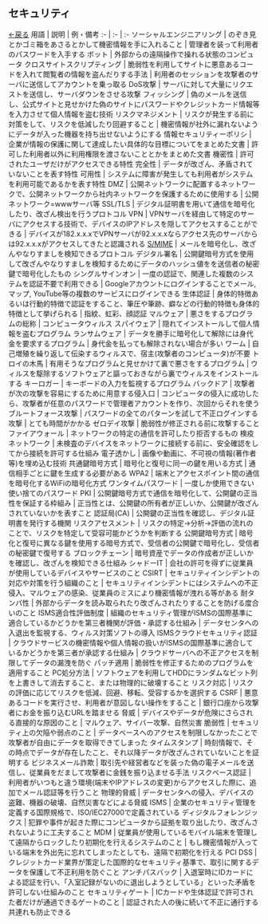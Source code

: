 ## セキュリティ
[←戻る](README.md)
用語 | 説明 | 例・備考
:- | :- | :-
ソーシャルエンジニアリング | のぞき見とかゴミ箱をあさるとかして機密情報を手に入れること | 管理者を装って利用者のパスワードを入手する
ボット | 外部からの遠隔操作で操れる状態のコンピュータ
クロスサイトスクリプティング | 脆弱性を利用してサイトに悪意あるコードを入れて閲覧者の情報を盗んだりする手法 | 利用者のセッションを攻撃者のサーバに送信してアカウントを乗っ取る
DoS攻撃 | サーバに対して大量にリクエストを送信し、サーバダウンをさせる攻撃
フィッシング | 偽のメールを送信し、公式サイトと見せかけた偽のサイトにパスワードやクレジットカード情報等を入力させて個人情報を盗む技術
リスクマネジメント | リスクが発生する前に対策をして、リスクを低減したり回避すること | 機密情報が社外に漏れないようにデータが入った機器を持ち出せないようにする
情報セキュリティーポリシ | 企業が情報の保護に関して達成したい具体的な目標についてをまとめた文書 | 許可した利用者以外に利用権限を渡さないこととかをまとめた文書
機密性 | 許可されたユーザだけがアクセスできる特性
完全性 | データが改ざん、矛盾されていないことを表す特性
可用性 | システムに障害が発生しても利用者がシステムを利用可能であるかを表す特性
DMZ | 公開ネットワークに配置するネットワークで、公開ネットワークから社内ネットワークを保護するために使用する | 公開ネットワーク=wwwサーバ等
SSL/TLS | デジタル証明書を用いて通信を暗号化したり、改ざん検出を行うプロトコル
VPN | VPNサーバを経由して特定のサーバにアクセスする技術で、デバイスのIPアドレスを隠してアクセスすることができる | デバイスが182.x.x.xでVPNサーバが92.x.x.xならアクセス先のサーバからは92.x.x.xがアクセスしてきたと認識される
[S/MIME](https://medium-company.com/s-mime-%e4%bb%95%e7%b5%84%e3%81%bf/) | メールを暗号化し、改ざんやなりすましを検知できるプロトコル
デジタル署名 | 公開鍵暗号方式を使用して改ざんやなりすましを検知するためにデータのハッシュ値をを送信者の秘密鍵で暗号化したもの
シングルサインオン | 一度の認証で、関連した複数のシステムを認証不要で利用できる | Googleアカウントにログインすることでメール, マップ, YouTube等の複数のサービスにログインできる
生体認証 | 身体的特徴あるいは行動的特徴で認証をすること、筆圧や筆跡、癖などの行動的特徴も身体的特徴として挙げられる | 指紋、虹彩、顔認証
マルウェア | 悪さをするプログラムの総称 | コンピュータウィルス
スパイウェア | 隠れてインストールして個人情報を盗むプログラム
ランサムウェア | データを勝手に暗号化して解除には身代金を要求するプログラム | 身代金を払っても解除されない場合が多い
ワーム | 自己増殖を繰り返して伝染するウィルスで、宿主(攻撃者のコンピュータ)が不要
トロイの木馬 | 有用そうなプログラムと見せかけて裏で悪さをするプログラム | ウィルスを駆除するソフトウェアと謳っておきながら裏でウィルスをインストールする
キーロガー | キーボードの入力を監視するプログラム
バックドア | 攻撃者が次の攻撃を容易にするために用意する侵入口 | コンピュータの侵入に成功したら、攻撃者が任意のパスワードで管理者アカウントを作り、次回からそれを使う
ブルートフォース攻撃 | パスワードの全てのパターンを試して不正ログインする攻撃 | とても時間がかかる
ゼロデイ攻撃 | 脆弱性が修正される前に攻撃すること
ファイアウォール | ネットワークの特定の通信を許可したり拒否するもの
検疫ネットワーク | 未検査のデバイスをネットワークに接続する前に、安全確認をしてから接続を許可する仕組み
電子透かし | 画像や動画に、不可視の情報(著作者等)を埋め込む技術
共通鍵暗号方式 | 暗号化と復号に同一の鍵を用いる方式 | 通信相手ごとに鍵を生成する必要がある
WPA2 | 端末とアクセスポイント間の通信を暗号化するWiFiの暗号化方式
ワンタイムパスワード | 一度しか使用できない使い捨てのパスワード
PKI | 公開鍵暗号方式で通信を暗号化して、公開鍵の正当性を保証する枠組み | 正当性とは、公開鍵の所有者が正しいか、公開鍵が改ざんされていないかを表すこと
認証局(CA) | 公開鍵の正当性を確認し、デジタル証明書を発行する機関
リスクアセスメント | リスクの特定→分析→評価の流れのことで、リスクを特定して受容可能かどうかを判断する
公開鍵暗号方式 | 暗号化と復号に異なる鍵を使用する暗号方式で、受信者の公開鍵で暗号化し、受信者の秘密鍵で復号する
ブロックチェーン | 暗号資産でデータの作成者が正しいかを確認し、改ざんを検知できる仕組み
シャドーIT | 会社の許可を得ずに従業員が使用しているデバイスやサービスのこと
CSIRT | セキュリティインシデントの対応や対策を行う組織のこと | セキュリティインシデントにはシステムへの不正侵入、マルウェアの感染、従業員のミスにより機密情報が洩れる等がある
耐タンパ性 | 外部からデータを読み取られたり改ざんされたりすることを防げる度合いのこと
ISMS適合性評価制度 | 組織のセキュリティ管理がISMSの国際基準に適合しているかどうかを第三者機関が評価・承認する仕組み | データセンタへの入退出を監視する、ウィルス対策ソフトの導入
ISMSクラウドセキュリティ認証 | クラウドサービスの機密情報や個人情報の扱いがISMSの国際基準に適合しているかどうかを第三者が承認する仕組み | クラウドサーバへの不正アクセスを制限してデータの漏洩を防ぐ
パッチ適用 | 脆弱性を修正するためのプログラムを適用すること
PC処分方法 | ソフトウェアを利用してHDDにランダムなビット列を上書きして消去すること、または物理的に破壊すること
リスク対応 | リスクの評価に応じてリスクを低減、回避、移転、受容するかを選択する
CSRF | 悪意あるコードを実行させ、利用者が意図しない操作をすること | 銀行口座から攻撃者にお金を振り込むURLを踏ませる
脅威 | デバイスやデータが危険にさらされる直接的な原因のこと | マルウェア、サイバー攻撃、自然災害
脆弱性 | セキュリティ上の欠陥や弱点のこと | データベースへのアクセスを制限しなかったことで攻撃者が自由にデータを取得できてしまった
タイムスタンプ | 時刻情報で、その時点でデータが存在したこと、それ以降データが改ざんされていないことを証明する
ビジネスメール詐欺 | 取引先や経営者などを装った偽の電子メールを送信し、従業員をだまして攻撃者に金銭を振り込ませる手法
リスクベース認証 | 利用者がいつもと違う環境(端末やIPアドレスの変更)からアクセスした際に、追加でメール認証等を行うこと
物理的脅威 | データセンタへの侵入、デバイスの盗難、機器の破壊、自然災害などによる脅威
ISMS | 企業のセキュリティ管理を定義する国際規格で、ISO/IEC27000で定義されている
ディジタルフォレンジックス | 犯罪や事件が起きた際にコンピュータから証拠を取り出したり、改ざんされないように工夫すること
MDM | 従業員が使用しているモバイル端末を管理して遠隔からロックしたり初期化を行えるシステムのこと | もし機密情報が入っている端末を外出先に忘れてしまったとしても、遠隔で初期化を行える
PCI DSS | クレジットカード業界が策定した国際的なセキュリティ基準で、取引に関するデータを保護して不正利用を防ぐこと
アンチパスバック | 入退室時にIDカードによる認証を行い、「入室記録がないのに退出しようとしている」といった矛盾を許可しない仕組みのこと
セキュリティゲート | ICカードや生体認証で許可された者だけが通過できるゲートのこと | 認証された人の後に続いて不正に通行する共連れも防止できる